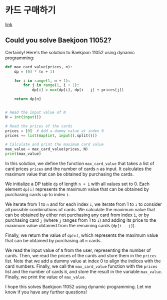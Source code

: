 # 카드 구매하기 

[link](https://www.acmicpc.net/problem/11052)

## Could you solve Baekjoon 11052?

Certainly! Here's the solution to Baekjoon 11052 using dynamic programming:

```python
def max_card_value(prices, n):
    dp = [0] * (n + 1)

    for i in range(1, n + 1):
        for j in range(1, i + 1):
            dp[i] = max(dp[i], dp[i - j] + prices[j])

    return dp[n]


# Read the input value of N
N = int(input())

# Read the prices of the cards
prices = [0]  # Add a dummy value at index 0
prices += list(map(int, input().split()))

# Calculate and print the maximum card value
max_value = max_card_value(prices, N)
print(max_value)
```

In this solution, we define the function `max_card_value` that takes a list of card prices `prices` and the number of cards `n` as input. It calculates the maximum value that can be obtained by purchasing the cards.

We initialize a DP table `dp` of length `n + 1` with all values set to 0. Each element `dp[i]` represents the maximum value that can be obtained by purchasing cards up to index `i`.

We iterate from 1 to `n` and for each index `i`, we iterate from 1 to `i` to consider all possible combinations of cards. We calculate the maximum value that can be obtained by either not purchasing any card from index `i`, or by purchasing card `j` (where `j` ranges from 1 to `i`) and adding its price to the maximum value obtained from the remaining cards (`dp[i - j]`).

Finally, we return the value of `dp[n]`, which represents the maximum value that can be obtained by purchasing all `n` cards.

We read the input value of `N` from the user, representing the number of cards. Then, we read the prices of the cards and store them in the `prices` list. Note that we add a dummy value at index 0 to align the indices with the card numbers. Finally, we call the `max_card_value` function with the `prices` list and the number of cards `N`, and store the result in the variable `max_value`. Finally, we print the value of `max_value`.

I hope this solves Baekjoon 11052 using dynamic programming. Let me know if you have any further questions!
